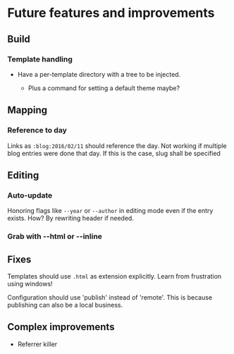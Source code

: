 Future features and improvements
================================

Build
-----

### Template handling

+ Have a per-template directory with a tree to be injected.

  - Plus a command for setting a default theme maybe?


Mapping
-------

### Reference to day

Links as `:blog:2016/02/11` should reference the day. Not working if
multiple blog entries were done that day. If this is the case, slug shall
be specified

Editing
-------

### Auto-update

Honoring flags like `--year` or `--author` in editing mode even if the
entry exists. How? By rewriting header if needed.

### Grab with --html or --inline

Fixes
-----

Templates should use `.html` as extension explicitly. Learn from
frustration using windows!

Configuration should use 'publish' instead of 'remote'. This is because
publishing can also be a local business.

Complex improvements
--------------------

- Referrer killer
